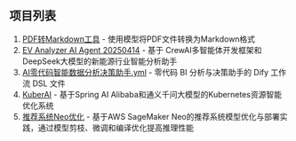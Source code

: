 ## 项目列表

1. [PDF转Markdown工具](./pdf_tools) - 使用模型将PDF文件转换为Markdown格式
2. [EV Analyzer AI Agent 20250414](./EV%20Analyzer%20AI%20Agent%2020250414) - 基于 CrewAI多智能体开发框架和DeepSeek大模型的新能源行业智能分析助手
3. [AI零代码智能数据分析决策助手.yml](./AI零代码智能数据分析决策助手.yml) - 零代码 BI 分析与决策助手的 Dify 工作流 DSL 文件
4. [KuberAI](./KuberAI) - 基于Spring AI Alibaba和通义千问大模型的Kubernetes资源智能优化系统
5. [推荐系统Neo优化](./recommender-neo) - 基于AWS SageMaker Neo的推荐系统模型优化与部署实践，通过模型剪枝、微调和编译优化提高推理性能
